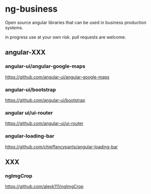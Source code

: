 # ng-business
Open source angular libraries that can be used in business production systems.

in progress
use at your own risk.
pull requests are welcome. 

## angular-XXX
### angular-ui/angular-google-maps
https://github.com/angular-ui/angular-google-maps

### angular-ui/bootstrap
https://github.com/angular-ui/bootstrap

### angular ui/ui-router
https://github.com/angular-ui/ui-router

### angular-loading-bar
https://github.com/chieffancypants/angular-loading-bar

## XXX
### ngImgCrop
https://github.com/alexk111/ngImgCrop


